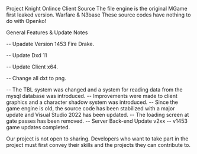 Project Knight Onlince Client Source The file engine is the original MGame first leaked version. Warfare & N3base These source codes have nothing to do with Openko!

General Features & Update Notes

-- Upadate Version 1453 Fire Drake. 


-- Update Dxd 11 



-- Update Client x64.


-- Change all dxt to png. 


-- The TBL system was changed and a system for reading data from the mysql database was introduced. -- Improvements were made to client graphics and a character shadow system was introduced. -- Since the game engine is old, the source code has been stabilized with a major update and Visual Studio 2022 has been updated. -- The loading screen at gate passes has been removed. -- Server Back-end Update v2xx -- v1453 game updates completed.

Our project is not open to sharing. Developers who want to take part in the project must first convey their skills and the projects they can contribute to.
